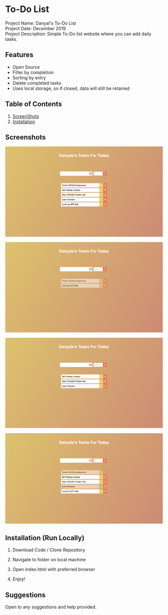 # To-Do List
Project Name: Danyal's To-Do List <br />
Project Date: December 2019 <br />
Project Description:
Simple To-Do list website where you can add daily tasks.

## Features

* Open Source
* Filter by completion
* Sorting by entry
* Delete completed tasks
* Uses local storage, so if closed, data will still be retained


## Table of Contents
1. [ScreenShots](#screenshots)
2. [Installation](#installation)

## Screenshots

![Home Page](images/homepage.png "Homepage")

![Completed Tasks Page](images/completed.png "Completed")

![Uncomplete Tasks Page](images/uncompleted.png "Uncomplete")

![Mixed List Page](images/mix.png "Mixed List")

## Installation (Run Locally)

1. Download Code / Clone Repository

2. Navigate to folder on local machine

3. Open index.html with preferred browser

4. Enjoy!


## Suggestions
Open to any suggestions and help provided.
